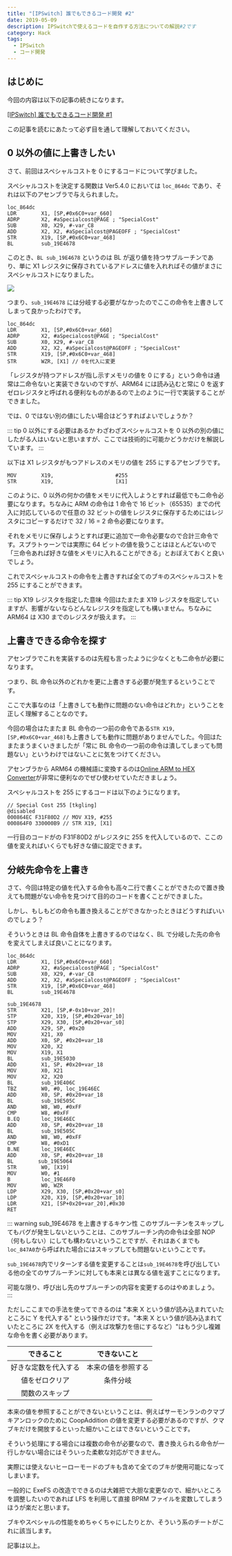 ```yaml
---
title: "[IPSwitch] 誰でもできるコード開発 #2"
date: 2019-05-09
description: IPSwitchで使えるコードを自作する方法についての解説#2です
category: Hack
tags:
  - IPSwitch
  - コード開発
---
```


## はじめに

今回の内容は以下の記事の続きになります。

[[IPSwitch] 誰でもできるコード開発 #1](https://tkgstrator.work/posts/2019/05/01/ipswitch01.html)

この記事を読むにあたって必ず目を通して理解しておいてください。

## 0 以外の値に上書きしたい

さて、前回はスペシャルコストを 0 にするコードについて学びました。

スペシャルコストを決定する関数は Ver5.4.0 においては `loc_864dc` であり、それは以下のアセンブラで与えられました。

```
loc_864dc
LDR        X1, [SP,#0x6C0+var_660]
ADRP       X2, #aSpecialcost@PAGE ; "SpecialCost"
SUB        X0, X29, #-var_C8
ADD        X2, X2, #aSpecialcost@PAGEOFF ; "SpecialCost"
STR        X19, [SP,#0x6C0+var_468]
BL         sub_19E4678
```

このとき、`BL sub_19E4678` というのは BL が返り値を持つサブルーチンであり、単に X1 レジスタに保存されているアドレスに値を入れればその値がまさにスペシャルコストになりました。

![](/assets/images/23.png)

つまり、`sub_19E4678` には分岐する必要がなかったのでここの命令を上書きしてしまって良かったわけです。

```
loc_864dc
LDR        X1, [SP,#0x6C0+var_660]
ADRP       X2, #aSpecialcost@PAGE ; "SpecialCost"
SUB        X0, X29, #-var_C8
ADD        X2, X2, #aSpecialcost@PAGEOFF ; "SpecialCost"
STR        X19, [SP,#0x6C0+var_468]
STR        WZR, [X1] // 0を代入に変更
```

「レジスタが持つアドレスが指し示すメモリの値を 0 にする」という命令は通常は二命令ないと実装できないのですが、ARM64 には読み込むと常に 0 を返すゼロレジスタと呼ばれる便利なものがあるので上のように一行で実装することができました。

では、0 ではない別の値にしたい場合はどうすればよいでしょうか？

::: tip 0 以外にする必要はあるか
わざわざスペシャルコストを 0 以外の別の値にしたがる人はいないと思いますが、ここでは技術的に可能かどうかだけを解説しています。
:::

以下は X1 レジスタがもつアドレスのメモリの値を 255 にするアセンブラです。

```
MOV        X19,                    #255
STR        X19,                    [X1]
```

このように、0 以外の何かの値をメモリに代入しようとすれば最低でも二命令必要になります。ちなみに ARM の命令は 1 命令で 16 ビット（65535）までの代入に対応しているので任意の 32 ビットの値をレジスタに保存するためにはレジスタにコピーするだけで 32 / 16 = 2 命令必要になります。

それをメモリに保存しようとすれば更に追加で一命令必要なので合計三命令です。スプラトゥーンでは実際に 64 ビットの値を扱うことはほとんどないので「三命令あれば好きな値をメモリに入れることができる」とおぼえておくと良いでしょう。

これでスペシャルコストの命令を上書きすれば全てのブキのスペシャルコストを 255 にすることができます。

::: tip X19 レジスタを指定した意味
今回はたまたま X19 レジスタを指定していますが、影響がないならどんなレジスタを指定しても構いません。ちなみに ARM64 は X30 までのレジスタが扱えます。
:::

## 上書きできる命令を探す

アセンブラでこれを実装するのは先程も言ったように少なくとも二命令が必要になります。

つまり、BL 命令以外のどれかを更に上書きする必要が発生するということです。

ここで大事なのは「上書きしても動作に問題のない命令はどれか」ということを正しく理解することなのです。

今回の場合はたまたま BL 命令の一つ前の命令である`STR X19, [SP,#0x6C0+var_468]`も上書きしても動作に問題がありませんでした。今回はたまたまうまくいきましたが「常に BL 命令の一つ前の命令は潰してしまっても問題ない」というわけではないことに気をつけてください。

アセンブラから ARM64 の機械語に変換するのは[Online ARM to HEX Converter](https://armconverter.com/)が非常に便利なのでぜひ使わせていただきましょう。

スペシャルコストを 255 にするコードは以下のようになります。

```
// Special Cost 255 [tkgling]
@disabled
000864EC F31F80D2 // MOV X19, #255
000864F0 330000B9 // STR X19, [X1]
```

一行目のコードがの F31F80D2 がレジスタに 255 を代入しているので、ここの値を変えればいくらでも好きな値に設定できます。

## 分岐先命令を上書き

さて、今回は特定の値を代入する命令も高々二行で書くことができたので置き換えても問題がない命令を見つけて目的のコードを書くことができました。

しかし、もしもどの命令も置き換えることができなかったときはどうすればいいのでしょう？

そういうときは BL 命令自体を上書きするのではなく、BL で分岐した先の命令を変えてしまえば良いことになります。

```
loc_864dc
LDR        X1, [SP,#0x6C0+var_660]
ADRP       X2, #aSpecialcost@PAGE ; "SpecialCost"
SUB        X0, X29, #-var_C8
ADD        X2, X2, #aSpecialcost@PAGEOFF ; "SpecialCost"
STR        X19, [SP,#0x6C0+var_468]
BL         sub_19E4678
```

```
sub_19E4678
STR        X21, [SP,#-0x10+var_20]!
STP        X20, X19, [SP,#0x20+var_10]
STP        X29, X30, [SP,#0x20+var_s0]
ADD        X29, SP, #0x20
MOV        X21, X0
ADD        X0, SP, #0x20+var_18
MOV        X20, X2
MOV        X19, X1
BL         sub_19E5030
ADD        X1, SP, #0x20+var_18
MOV        X0, X21
MOV        X2, X20
BL         sub_19E406C
TBZ        W0, #0, loc_19E46EC
ADD        X0, SP, #0x20+var_18
BL         sub_19E505C
AND        W8, W0, #0xFF
CMP        W8, #0xFF
B.EQ       loc_19E46EC
ADD        X0, SP, #0x20+var_18
BL         sub_19E505C
AND        W8, W0, #0xFF
CMP        W8, #0xD1
B.NE       loc_19E46EC
ADD        X0, SP, #0x20+var_18
BL        sub_19E5064
STR        W0, [X19]
MOV        W0, #1
B          loc_19E46F0
MOV        W0, WZR
LDP        X29, X30, [SP,#0x20+var_s0]
LDP        X20, X19, [SP,#0x20+var_10]
LDR        X21, [SP+0x20+var_20],#0x30
RET
```

::: warning sub_19E4678 を上書きするキケン性
このサブルーチンをスキップしてもバグが発生しないということは、このサブルーチン内の命令は全部 NOP（何もしない）にしても構わないということですが、それはあくまでも`loc_847A0`から呼ばれた場合にはスキップしても問題ないということです。

`sub_19E4678`内でリターンする値を変更することは`sub_19E4678`を呼び出している他の全てのサブルーチンに対しても本来とは異なる値を返すことになります。

可能な限り、呼び出し先のサブルーチンの内容を変更するのはやめましょう。
:::

ただしここまでの手法を使ってできるのは "本来 X という値が読み込まれていたところに Y を代入する" という操作だけです。"本来 X という値が読み込まれていたところに 2X を代入する（例えば攻撃力を倍にするなど）"はもう少し複雑な命令を書く必要があります。

|      できること      |    できないこと    |
| :------------------: | :----------------: |
| 好きな定数を代入する | 本来の値を参照する |
|    値をゼロクリア    |      条件分岐      |
|    関数のスキップ    |                    |

本来の値を参照することができないということは、例えばサーモンランのクマブキアンロックのために CoopAddition の値を変更する必要があるのですが、クマブキだけを開放するといった細かいことはできないということです。

そういう処理にする場合には複数の命令が必要なので、書き換えられる命令が一行しかない場合にはそういった柔軟な対応ができません。

実際には使えないヒーローモードのブキも含めて全てのブキが使用可能になってしまいます。

一般的に ExeFS の改造でできるのは大雑把で大胆な変更なので、細かいところを調整したいのであれば LFS を利用して直接 BPRM ファイルを変数してしまうほうが楽だと思います。

ブキやスペシャルの性能をめちゃくちゃにしたりとか、そういう系のチートがこれに該当します。

記事は以上。
